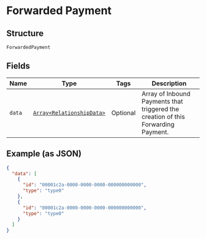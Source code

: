 
# Forwarded Payment

## Structure

`ForwardedPayment`

## Fields

| Name | Type | Tags | Description |
|  --- | --- | --- | --- |
| `data` | [`Array<RelationshipData>`](../../doc/models/relationship-data.md) | Optional | Array of Inbound Payments that triggered the creation of this Forwarding Payment. |

## Example (as JSON)

```json
{
  "data": [
    {
      "id": "00001c2a-0000-0000-0000-000000000000",
      "type": "type0"
    },
    {
      "id": "00001c2a-0000-0000-0000-000000000000",
      "type": "type0"
    }
  ]
}
```

